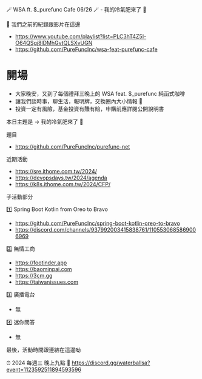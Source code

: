 🪄 WSA ft. $_purefunc Cafe 06/26 🪄 - 我的冷氣肥來了 🧊

:movie_camera: 我們之前的紀錄跟影片在這邊
* https://www.youtube.com/playlist?list=PLC3hT4Z5I-O64QSgj8IDMhGvtQLSXvUGN
* https://github.com/PureFuncInc/wsa-feat-purefunc-cafe

# 開場
* 大家晚安，又到了每個禮拜三晚上的 WSA feat. $_purefunc 純函式咖啡
* 讓我們談時事，聊生活，報明牌，交換圈內大小情報 🦻
* 投資一定有風險，基金投資有賺有賠，申購前應詳閱公開說明書

本日主題是 -> 我的冷氣肥來了 🧊

題目
* https://github.com/PureFuncInc/purefunc-net

近期活動
* https://sre.ithome.com.tw/2024/
* https://devopsdays.tw/2024/agenda
* https://k8s.ithome.com.tw/2024/CFP/

子活動部分

:one: Spring Boot Kotlin from Oreo to Bravo
* https://github.com/PureFuncInc/spring-boot-kotlin-oreo-to-bravo
* https://discord.com/channels/937992003415838761/1105530685869006969

:two: 無情工商
* https://footinder.app
* https://baominpai.com
* https://3cm.gg
* https://taiwanissues.com

:three: 廣播電台
* 無

:four: 迷你問答
* 無

最後，活動時間跟連結在這邊呦

:alarm_clock: 2024 每週三 晚上九點
:link: https://discord.gg/waterballsa?event=1123592511894593596

